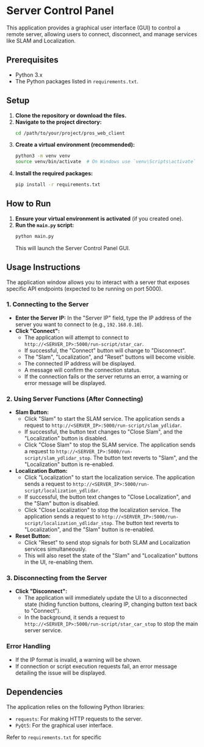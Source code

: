 # Server Control Panel

This application provides a graphical user interface (GUI) to control a remote server, allowing users to connect, disconnect, and manage services like SLAM and Localization.

## Prerequisites

*   Python 3.x
*   The Python packages listed in `requirements.txt`.

## Setup

1.  **Clone the repository or download the files.**
2.  **Navigate to the project directory:**
    ```bash
    cd /path/to/your/project/pros_web_client
    ```
3.  **Create a virtual environment (recommended):**
    ```bash
    python3 -m venv venv
    source venv/bin/activate  # On Windows use `venv\Scripts\activate`
    ```
4.  **Install the required packages:**
    ```bash
    pip install -r requirements.txt
    ```

## How to Run

1.  **Ensure your virtual environment is activated** (if you created one).
2.  **Run the `main.py` script:**
    ```bash
    python main.py
    ```
    This will launch the Server Control Panel GUI.

## Usage Instructions

The application window allows you to interact with a server that exposes specific API endpoints (expected to be running on port 5000).

### 1. Connecting to the Server

*   **Enter the Server IP:** In the "Server IP" field, type the IP address of the server you want to connect to (e.g., `192.168.0.10`).
*   **Click "Connect":**
    *   The application will attempt to connect to `http://<SERVER_IP>:5000/run-script/star_car`.
    *   If successful, the "Connect" button will change to "Disconnect".
    *   The "Slam", "Localization", and "Reset" buttons will become visible.
    *   The connected IP address will be displayed.
    *   A message will confirm the connection status.
    *   If the connection fails or the server returns an error, a warning or error message will be displayed.

### 2. Using Server Functions (After Connecting)

*   **Slam Button:**
    *   Click "Slam" to start the SLAM service. The application sends a request to `http://<SERVER_IP>:5000/run-script/slam_ydlidar`.
    *   If successful, the button text changes to "Close Slam", and the "Localization" button is disabled.
    *   Click "Close Slam" to stop the SLAM service. The application sends a request to `http://<SERVER_IP>:5000/run-script/slam_ydlidar_stop`. The button text reverts to "Slam", and the "Localization" button is re-enabled.
*   **Localization Button:**
    *   Click "Localization" to start the localization service. The application sends a request to `http://<SERVER_IP>:5000/run-script/localization_ydlidar`.
    *   If successful, the button text changes to "Close Localization", and the "Slam" button is disabled.
    *   Click "Close Localization" to stop the localization service. The application sends a request to `http://<SERVER_IP>:5000/run-script/localization_ydlidar_stop`. The button text reverts to "Localization", and the "Slam" button is re-enabled.
*   **Reset Button:**
    *   Click "Reset" to send stop signals for both SLAM and Localization services simultaneously.
    *   This will also reset the state of the "Slam" and "Localization" buttons in the UI, re-enabling them.

### 3. Disconnecting from the Server

*   **Click "Disconnect":**
    *   The application will immediately update the UI to a disconnected state (hiding function buttons, clearing IP, changing button text back to "Connect").
    *   In the background, it sends a request to `http://<SERVER_IP>:5000/run-script/star_car_stop` to stop the main server service.

### Error Handling

*   If the IP format is invalid, a warning will be shown.
*   If connection or script execution requests fail, an error message detailing the issue will be displayed.

## Dependencies

The application relies on the following Python libraries:

*   `requests`: For making HTTP requests to the server.
*   `PyQt5`: For the graphical user interface.

Refer to `requirements.txt` for specific